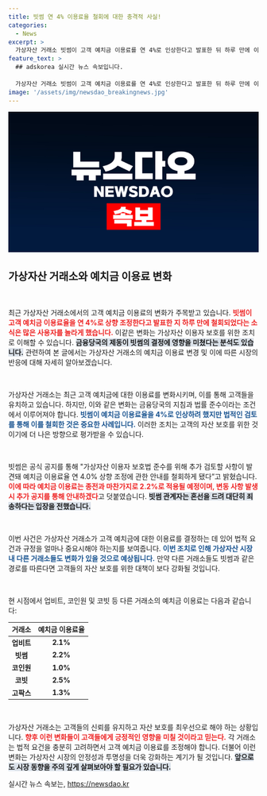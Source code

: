```yaml
---
title: 빗썸 연 4% 이용료율 철회에 대한 충격적 사실!
categories:
  - News
excerpt: >
  가상자산 거래소 빗썸이 고객 예치금 이용료를 연 4%로 인상한다고 발표한 뒤 하루 만에 이를 철회했다. 금융당국의 제동에 따른 결정으로, 현재 이자율은 기존 2.2%로 다시 고정됐다.
feature_text: >
  ## adskorea 실시간 뉴스 속보입니다.

  가상자산 거래소 빗썸이 고객 예치금 이용료를 연 4%로 인상한다고 발표한 뒤 하루 만에 이를 철회했다. 금융당국의 제동에 따른 결정으로, 현재 이자율은 기존 2.2%로 다시 고정됐다.
image: '/assets/img/newsdao_breakingnews.jpg'
---
```


<p><img src="/assets/img/newsdao_breakingnews.jpg" alt="adskorea 속보" /></p>

<h2 data-ke-size="size26">가상자산 거래소와 예치금 이용료 변화</h2>

<p data-ke-size="size16">&nbsp;</p>

<p>최근 가상자산 거래소에서의 고객 예치금 이용료의 변화가 주목받고 있습니다. <b><span style="color: #ee2323;">빗썸이 고객 예치금 이용료율을 연 4%로 상향 조정한다고 발표한 지 하루 만에 철회되었다는 소식은 많은 사용자를 놀라게 했습니다.</span></b> 이같은 변화는 가상자산 이용자 보호를 위한 조치로 이해할 수 있습니다. <b><span style="background-color: #21538527;">금융당국의 제동이 빗썸의 결정에 영향을 미쳤다는 분석도 있습니다.</span></b> 관련하여 본 글에서는 가상자산 거래소의 예치금 이용료 변경 및 이에 따른 시장의 반응에 대해 자세히 알아보겠습니다.</p>

<p data-ke-size="size16">&nbsp;</p>

<p>가상자산 거래소는 최근 고객 예치금에 대한 이용료를 변화시키며, 이를 통해 고객들을 유치하고 있습니다. 하지만, 이와 같은 변화는 금융당국의 지침과 법률 준수이라는 조건에서 이루어져야 합니다. <b><span style="color: #1a5490;">빗썸이 예치금 이용료율을 4%로 인상하려 했지만 법적인 검토를 통해 이를 철회한 것은 중요한 사례입니다.</span></b> 이러한 조치는 고객의 자산 보호를 위한 것이기에 더 나은 방향으로 평가받을 수 있습니다.</p>

<p data-ke-size="size16">&nbsp;</p>

<p>빗썸은 공식 공지를 통해 "가상자산 이용자 보호법 준수를 위해 추가 검토할 사항이 발견돼 예치금 이용료율 연 4.0% 상향 조정에 관한 안내를 철회하게 됐다”고 밝혔습니다. <b><span style="color: #ee2323;">이에 따라 예치금 이용료는 종전과 마찬가지로 2.2%로 적용될 예정이며, 변동 사항 발생 시 추가 공지를 통해 안내하겠다</span></b>고 덧붙였습니다. <b><span style="background-color: #21538527;">빗썸 관계자는 혼선을 드려 대단히 죄송하다는 입장을 전했습니다.</span></b> </p>

<p data-ke-size="size16">&nbsp;</p>

<p>이번 사건은 가상자산 거래소가 고객 예치금에 대한 이용료를 결정하는 데 있어 법적 요건과 규정을 얼마나 중요시해야 하는지를 보여줍니다. <b><span style="color: #1a5490;">이번 조치로 인해 가상자산 시장 내 다른 거래소들도 변화가 있을 것으로 예상됩니다.</span></b> 만약 다른 거래소들도 빗썸과 같은 경로를 따른다면 고객들의 자산 보호를 위한 대책이 보다 강화될 것입니다.</p>

<p data-ke-size="size16">&nbsp;</p>

<p>현 시점에서 업비트, 코인원 및 코빗 등 다른 거래소의 예치금 이용료는 다음과 같습니다:</p>

<table>
    <thead>
        <tr>
            <th style="text-align: center;">거래소</th>
            <th style="text-align: center;">예치금 이용료율</th>
        </tr>
    </thead>
    <tbody>
        <tr>
            <td style="text-align: center; height: 17px;"><b>업비트</b></td>
            <td style="text-align: center; height: 17px;"><b>2.1%</b></td>
        </tr>
        <tr>
            <td style="text-align: center; height: 17px;"><b>빗썸</b></td>
            <td style="text-align: center; height: 17px;"><b>2.2%</b></td>
        </tr>
        <tr>
            <td style="text-align: center; height: 17px;"><b>코인원</b></td>
            <td style="text-align: center; height: 17px;"><b>1.0%</b></td>
        </tr>
        <tr>
            <td style="text-align: center; height: 17px;"><b>코빗</b></td>
            <td style="text-align: center; height: 17px;"><b>2.5%</b></td>
        </tr>
        <tr>
            <td style="text-align: center; height: 17px;"><b>고팍스</b></td>
            <td style="text-align: center; height: 17px;"><b>1.3%</b></td>
        </tr>
    </tbody>
</table>

<p data-ke-size="size16">&nbsp;</p>

<p>가상자산 거래소는 고객들의 신뢰를 유지하고 자산 보호를 최우선으로 해야 하는 상황입니다. <b><span style="color: #ee2323;">향후 이런 변화들이 고객들에게 긍정적인 영향을 미칠 것이라고 믿는다.</span></b> 각 거래소는 법적 요건을 충분히 고려하면서 고객 예치금 이용료를 조정해야 합니다. 더불어 이런 변화는 가상자산 시장의 안정성과 투명성을 더욱 강화하는 계기가 될 것입니다. <b><span style="background-color: #21538527;">앞으로도 시장 동향을 주의 깊게 살펴보아야 할 필요가 있습니다.</span></b></p>
실시간 뉴스 속보는, <a href="https://newsdao.kr" rel="dofollow">https://newsdao.kr</a>


